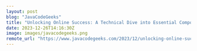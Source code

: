 ```yaml
---
layout: post
blog: "JavaCodeGeeks"
title: "Unlocking Online Success: A Technical Dive into Essential Components for E-Commerce Development"
date: 2023-12-26T14:16:30Z
image: images/javacodegeeks.png
remote_url: "https://www.javacodegeeks.com/2023/12/unlocking-online-success-a-technical-dive-into-essential-components-for-e-commerce-development.html"
---
```

